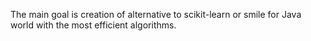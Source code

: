 The main goal is creation of alternative to scikit-learn or smile for Java world with the most efficient algorithms.